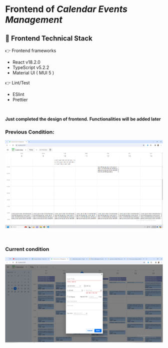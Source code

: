 # Frontend of *Calendar Events Management*

## 🚀 Frontend Technical Stack

👉 Frontend frameworks

- React v18.2.0
- TypeScript v5.2.2
- Material UI ( MUI 5 )

👉 Lint/Test

- ESlint
- Prettier


<br />

**Just completed the design of frontend.** 
**Functionalities will be added later**

### Previous Condition:
![alt text](image.png)

<br />

### Current condition
![alt text](image-1.png)